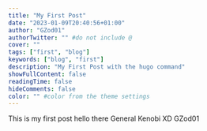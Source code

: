 ```yaml
---
title: "My First Post"
date: "2023-01-09T20:40:56+01:00"
author: "GZod01"
authorTwitter: "" #do not include @
cover: ""
tags: ["first", "blog"]
keywords: ["blog", "first"]
description: "My First Post with the hugo command"
showFullContent: false
readingTime: false
hideComments: false
color: "" #color from the theme settings
---
```

This is my first post hello there
General Kenobi
XD
GZod01
